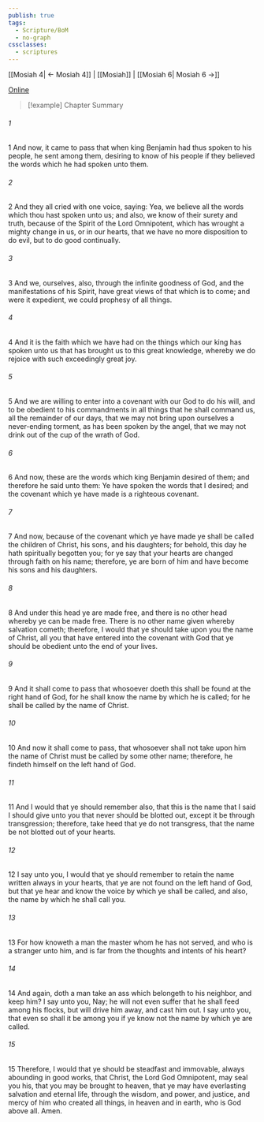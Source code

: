 ```yaml
---
publish: true
tags:
  - Scripture/BoM
  - no-graph
cssclasses:
  - scriptures
---
```

[[Mosiah 4| ← Mosiah 4]] | [[Mosiah]] | [[Mosiah 6| Mosiah 6 →]]

[Online](https://churchofjesuschrist.org/study/scriptures/bofm/mosiah/5?lang=eng)

>[!example] Chapter Summary
>
###### 1
1 And now, it came to pass that when king Benjamin had thus spoken to his people, he sent among them, desiring to know of his people if they believed the words which he had spoken unto them.
###### 2
2 And they all cried with one voice, saying: Yea, we believe all the words which thou hast spoken unto us; and also, we know of their surety and truth, because of the Spirit of the Lord Omnipotent, which has wrought a mighty change in us, or in our hearts, that we have no more disposition to do evil, but to do good continually.
###### 3
3 And we, ourselves, also, through the infinite goodness of God, and the manifestations of his Spirit, have great views of that which is to come; and were it expedient, we could prophesy of all things.
###### 4
4 And it is the faith which we have had on the things which our king has spoken unto us that has brought us to this great knowledge, whereby we do rejoice with such exceedingly great joy.
###### 5
5 And we are willing to enter into a covenant with our God to do his will, and to be obedient to his commandments in all things that he shall command us, all the remainder of our days, that we may not bring upon ourselves a never-ending torment, as has been spoken by the angel, that we may not drink out of the cup of the wrath of God.
###### 6
6 And now, these are the words which king Benjamin desired of them; and therefore he said unto them: Ye have spoken the words that I desired; and the covenant which ye have made is a righteous covenant.
###### 7
7 And now, because of the covenant which ye have made ye shall be called the children of Christ, his sons, and his daughters; for behold, this day he hath spiritually begotten you; for ye say that your hearts are changed through faith on his name; therefore, ye are born of him and have become his sons and his daughters.
###### 8
8 And under this head ye are made free, and there is no other head whereby ye can be made free. There is no other name given whereby salvation cometh; therefore, I would that ye should take upon you the name of Christ, all you that have entered into the covenant with God that ye should be obedient unto the end of your lives.
###### 9
9 And it shall come to pass that whosoever doeth this shall be found at the right hand of God, for he shall know the name by which he is called; for he shall be called by the name of Christ.
###### 10
10 And now it shall come to pass, that whosoever shall not take upon him the name of Christ must be called by some other name; therefore, he findeth himself on the left hand of God.
###### 11
11 And I would that ye should remember also, that this is the name that I said I should give unto you that never should be blotted out, except it be through transgression; therefore, take heed that ye do not transgress, that the name be not blotted out of your hearts.
###### 12
12 I say unto you, I would that ye should remember to retain the name written always in your hearts, that ye are not found on the left hand of God, but that ye hear and know the voice by which ye shall be called, and also, the name by which he shall call you.
###### 13
13 For how knoweth a man the master whom he has not served, and who is a stranger unto him, and is far from the thoughts and intents of his heart?
###### 14
14 And again, doth a man take an ass which belongeth to his neighbor, and keep him? I say unto you, Nay; he will not even suffer that he shall feed among his flocks, but will drive him away, and cast him out. I say unto you, that even so shall it be among you if ye know not the name by which ye are called.
###### 15
15 Therefore, I would that ye should be steadfast and immovable, always abounding in good works, that Christ, the Lord God Omnipotent, may seal you his, that you may be brought to heaven, that ye may have everlasting salvation and eternal life, through the wisdom, and power, and justice, and mercy of him who created all things, in heaven and in earth, who is God above all. Amen.



